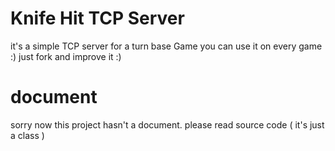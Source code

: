 # Knife Hit TCP Server 
it's a simple TCP server for a turn base Game you can use it on every game :) just fork and improve it :)


# document 
sorry now this project hasn't a document. please read source code ( it's just a class )
